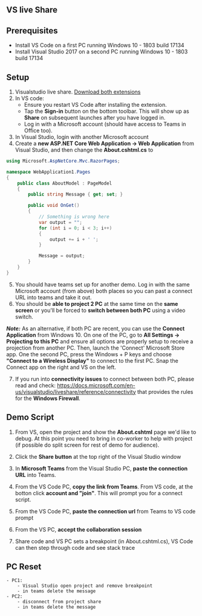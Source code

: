 ## VS live Share

## Prerequisites
- Install VS Code on a first PC running Windows 10 - 1803 build 17134
- Install Visual Studio 2017 on a second PC running Windows 10 - 1803 build 17134

## Setup
1. Visualstudio live share. [Download both extensions](https://www.visualstudio.com/services/live-share/)
2. In VS code: 
    * Ensure you restart VS Code after installing the extension.
    * Tap the **Sign-in** button on the bottom toolbar.  This will show up as **Share** on subsequent launches after you have logged in.
    * Log in with a Microsoft account (should have access to Teams in Office too).
3. In Visual Studio, login with another Microsoft account
4. Create a **new ASP.NET Core Web Application -> Web Application** from Visual Studio, and then change the **About.cshtml.cs** to 

```cs
using Microsoft.AspNetCore.Mvc.RazorPages;

namespace WebApplication1.Pages
{
    public class AboutModel : PageModel
    {
        public string Message { get; set; }

        public void OnGet()
        {
            // Something is wrong here
            var output = "";
            for (int i = 0; i < 3; i++)
            {
                output += i + ' ';
            }

            Message = output;
        }
    }
}

```

5. You should have teams set up for another demo. Log in with the same Microsoft account (from above) both places so you can past a connect URL into teams and take it out.
6. You should be **able to project 2 PC** at the same time on the **same screen** or you'll be forced to **switch between both PC** using a video switch. 

***Note:*** As an alternative, if both PC are recent, you can use the **Connect Application** from Windows 10. On one of the PC, go to **All Settings -> Projecting to this PC** and ensure all options are properly setup to receive a projection from another PC. Then, launch the 'Connect' Microsoft Store app. One the second PC, press the Windows + P keys and choose **"Connect to a Wireless Display"** to connect to the first PC. Snap the Connect app on the right and VS on the left. 

7. If you run into **connectivity issues** to connect between both PC, please read and check: https://docs.microsoft.com/en-us/visualstudio/liveshare/reference/connectivity that provides the rules for the **Windows Firewall**.


## Demo Script

1. From VS, open the project and show the **About.cshtml** page we'd like to debug. At this point you need to bring in co-worker to help with project (if possible do split screen for rest of demo for audience).

2. Click the **Share button** at the top right of the Visual Studio window

3. In **Microsoft Teams** from the Visual Studio PC, **paste the connection URL** into Teams.

4. From the VS Code PC, **copy the link from Teams**. From VS code, at the botton click **account and "join"**.  This will prompt you for a connect script.

5. From the VS Code PC, **paste the connection url** from Teams to VS code prompt

6. From the VS PC, **accept the collaboration session**

7. Share code and VS PC sets a breakpoint (in About.cshtml.cs), VS Code can then step through code and see stack trace

## PC Reset
	- PC1: 
		- Visual Studio open project and remove breakpoint
		- in teams delete the message
	- PC2: 
		- disconnect from project share
		- in teams delete the message
